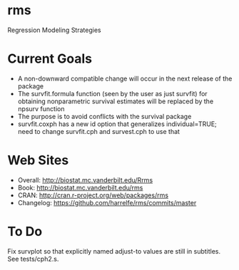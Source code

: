 rms
=====

Regression Modeling Strategies

Current Goals
=============
* A non-downward compatible change will occur in the next release of the package
* The survfit.formula function (seen by the user as just survfit) for obtaining nonparametric survival estimates will be replaced by the npsurv function
* The purpose is to avoid conflicts with the survival package
* survfit.coxph has a new id option that generalizes individual=TRUE; need to change survfit.cph and survest.cph to use that

Web Sites
=============
* Overall: http://biostat.mc.vanderbilt.edu/Rrms
* Book: http://biostat.mc.vanderbilt.edu/rms
* CRAN: http://cran.r-project.org/web/packages/rms
* Changelog: https://github.com/harrelfe/rms/commits/master

To Do
=====
Fix survplot so that explicitly named adjust-to values are still in subtitles.  See tests/cph2.s.
